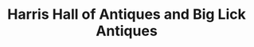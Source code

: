 ---
title: "Harris Hall of Antiques and Big Lick Antiques"
url: /roanoke/harris-hall-of-antiques-and-big-lick-antiques/
shop: Antiquitäten
---